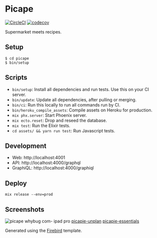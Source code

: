 # Picape
[![CircleCI](https://circleci.com/gh/adri/picape.svg?style=svg)](https://circleci.com/gh/adri/picape) [![codecov](https://codecov.io/gh/adri/picape/branch/master/graph/badge.svg)](https://codecov.io/gh/adri/picape)

Supermarket meets recipes.

## Setup
```
$ cd picape
$ bin/setup
```

## Scripts
- `bin/setup`: Install all dependencies and run tests. Use this on your CI server.
- `bin/update`: Update all dependencies, after pulling or merging.
- `bin/ci`: Run this locally to run all commands run by CI.
- `bin/heroku_compile_assets`: Compile assets on Heroku for production.
- `mix phx.server`: Start Phoenix server.
- `mix ecto.reset`: Drop and reseed the database.
- `mix test`: Run the Elixir tests.
- `cd assets/ && yarn run test`: Run Javascript tests.

## Development
- Web: http://localhost:4001
- API: http://localhost:4000/graphql
- GraphiQL: http://localhost:4000/graphiql

## Deploy
```
mix release --env=prod
```

## Screenshots
![picape whybug com- ipad pro](https://user-images.githubusercontent.com/133832/29629508-6650bcd2-8839-11e7-84a8-12fc94d230f9.png)
[picapie-unplan](https://user-images.githubusercontent.com/133832/28908720-684074fc-7825-11e7-9da7-cfac3ea25066.gif)
[picapie-essentials](https://user-images.githubusercontent.com/133832/28908719-683ff64e-7825-11e7-8a80-88af9bfdcdaf.gif)

Generated using the [Firebird](https://github.com/infinitered/firebird) template.
